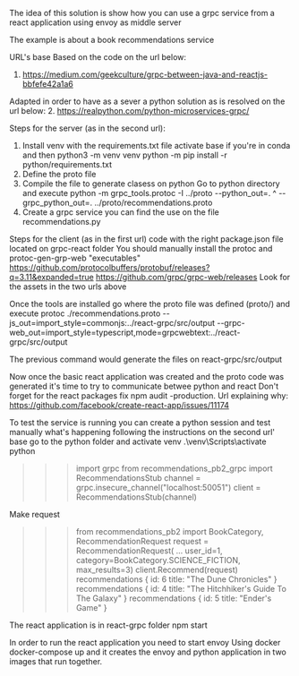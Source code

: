The idea of this solution is show how you can use a grpc service from a react application using envoy as middle server

The example is about a book recommendations service


URL's base
Based on the code on the url below:
1. https://medium.com/geekculture/grpc-between-java-and-reactjs-bbfefe42a1a6

Adapted in order to have as a sever a python solution as is resolved on the url below:
2. https://realpython.com/python-microservices-grpc/


Steps for the server (as in the second url):
1. Install venv
with the requirements.txt file
activate base if you're in conda and then
python3 -m venv venv
python -m pip install -r python/requirements.txt
2. Define the proto file
3. Compile the file to generate clasess on python
Go to python directory and execute
python -m grpc_tools.protoc -I ../proto --python_out=. ^
--grpc_python_out=. ../proto/recommendations.proto
3. Create a grpc service
you can find the use on the file recommendations.py

Steps for the client (as in the first url)
code with the right package.json file located on grpc-react folder
You should manually install the protoc and protoc-gen-grp-web "executables"
https://github.com/protocolbuffers/protobuf/releases?q=3.11&expanded=true
https://github.com/grpc/grpc-web/releases
Look for the assets in the two urls above

Once the tools are installed go where the proto file was defined (proto/) and execute
protoc ./recommendations.proto --js_out=import_style=commonjs:../react-grpc/src/output --grpc-web_out=import_style=typescript,mode=grpcwebtext:../react-grpc/src/output

The previous command would generate the files on react-grpc/src/output

Now once the basic react application was created and the proto code was generated it's time to try to communicate betwee python and react
Don't forget for the react packages fix
npm audit -production. 
Url explaining why: https://github.com/facebook/create-react-app/issues/11174



To test the service is running you can create a python session and test manually what's happening following the instructions on the second url' base
go to the python folder and activate venv
.\venv\Scripts\activate
python

>>> import grpc
>>> from recommendations_pb2_grpc import RecommendationsStub
>>> channel = grpc.insecure_channel("localhost:50051")
>>> client = RecommendationsStub(channel)

Make request
>>> from recommendations_pb2 import BookCategory, RecommendationRequest
>>> request = RecommendationRequest(
...    user_id=1, category=BookCategory.SCIENCE_FICTION, max_results=3)
>>> client.Recommend(request)
recommendations {
  id: 6
  title: "The Dune Chronicles"
}
recommendations {
  id: 4
  title: "The Hitchhiker\'s Guide To The Galaxy"
}
recommendations {
  id: 5
  title: "Ender\'s Game"
}

The react application is in react-grpc folder
npm start

In order to run the react application you need to start envoy
Using docker
docker-compose up and it creates the envoy and python application in two images that run together. 